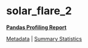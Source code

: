 # solar_flare_2

[**Pandas Profiling Report**](https://epistasislab.github.io/penn-ml-benchmarks/profile/solar_flare_2.html)

[Metadata](metadata.yaml) | [Summary Statistics](summary_stats.csv)

